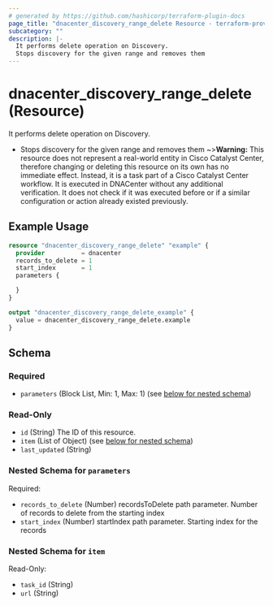 ```yaml
---
# generated by https://github.com/hashicorp/terraform-plugin-docs
page_title: "dnacenter_discovery_range_delete Resource - terraform-provider-dnacenter"
subcategory: ""
description: |-
  It performs delete operation on Discovery.
  Stops discovery for the given range and removes them
---
```


# dnacenter_discovery_range_delete (Resource)

It performs delete operation on Discovery.

- Stops discovery for the given range and removes them
~>**Warning:**
This resource does not represent a real-world entity in Cisco Catalyst Center, therefore changing or deleting this resource on its own has no immediate effect.
Instead, it is a task part of a Cisco Catalyst Center workflow. It is executed in DNACenter without any additional verification. It does not check if it was executed before or if a similar configuration or action already existed previously.

## Example Usage

```terraform
resource "dnacenter_discovery_range_delete" "example" {
  provider          = dnacenter
  records_to_delete = 1
  start_index       = 1
  parameters {

  }
}

output "dnacenter_discovery_range_delete_example" {
  value = dnacenter_discovery_range_delete.example
}
```

<!-- schema generated by tfplugindocs -->
## Schema

### Required

- `parameters` (Block List, Min: 1, Max: 1) (see [below for nested schema](#nestedblock--parameters))

### Read-Only

- `id` (String) The ID of this resource.
- `item` (List of Object) (see [below for nested schema](#nestedatt--item))
- `last_updated` (String)

<a id="nestedblock--parameters"></a>
### Nested Schema for `parameters`

Required:

- `records_to_delete` (Number) recordsToDelete path parameter. Number of records to delete from the starting index
- `start_index` (Number) startIndex path parameter. Starting index for the records


<a id="nestedatt--item"></a>
### Nested Schema for `item`

Read-Only:

- `task_id` (String)
- `url` (String)
